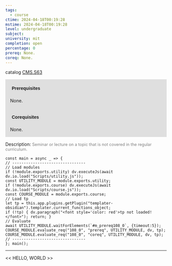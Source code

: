 ```yaml
---
tags:
  - course
ctime: 2024-04-18T00:19:28
mstime: 2024-04-18T00:19:28
level: undergraduate
subject: 
university: mit
completion: open
percentage: 0
prereq: None.
coreq: None.
---
```


catalog [CMS.S63](http://student.mit.edu/catalog/mCMSa.html#CMS.S63)

<span style="display: block; padding: 15px; background-color: rgb(100, 100, 100, 0.2);"><font id="m_prereq108_0" style="display: block; font-family: Arial, sans-serif; font-weight: bold; padding: 5px">Prerequisites</font><br><span id="prereq108_0">None.</span></span>
<span style="display: block; padding: 15px; background-color: rgb(100, 100, 100, 0.2);"><font id="m_coreq108_0" style="display: block; font-family: Arial, sans-serif; font-weight: bold; padding: 5px">Corequisites</font><br><span id="coreq108_0">None.</span></span>

<font style="">Description:</font>
<font style="color: grey; font-size: 0.8rem;">Seminar or lecture on a topic that is not covered in the regular curriculum.</font>

```dataviewjs
const main = async _ => {
// --------------------------------
// Load modules
if (!module.exports.utility) dv.executeJs(await dv.io.load("Scripts/utility.js"));
const UTILITY_MODULE = module.exports.utility;
if (!module.exports.course) dv.executeJs(await dv.io.load("Scripts/course.js"));
const COURSE_MODULE = module.exports.course;
// Load tp
let tp = this.app.plugins.getPlugin("templater-obsidian").templater.current_functions_object;
if (!tp) { dv.paragraph("<font style='color: red'>tp not loaded!</font>"); return; }
// Evaluate
await UTILITY_MODULE.waitForElements(`#m_prereq108_0`, {timeout:5});
COURSE_MODULE.evaluate_req("108_0", "prereq", UTILITY_MODULE, dv, tp);
COURSE_MODULE.evaluate_req("108_0", "coreq", UTILITY_MODULE, dv, tp);
// --------------------------------
}; main();
```

---

<< HELLO, WORLD >>
